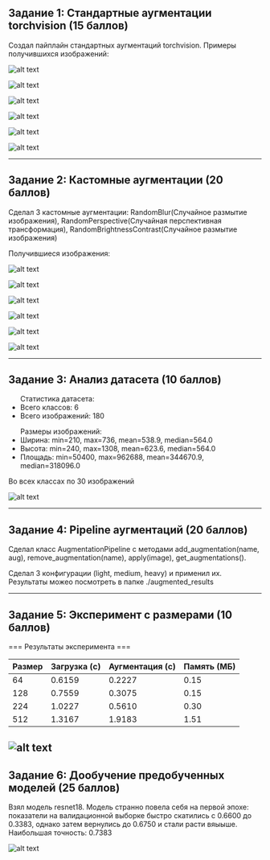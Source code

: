 ## Задание 1: Стандартные аугментации torchvision (15 баллов)

Создал пайплайн стандартных аугментаций torchvision. Примеры получившихся изображений:

![alt text](./imagesForReport/base_aughs_Гарау.png)

![alt text](./imagesForReport/base_aughs_Генос.png)

![alt text](./imagesForReport/base_aughs_Сайтама.png)

![alt text](./imagesForReport/base_aughs_Соник.png)

![alt text](./imagesForReport/base_aughs_Татсумаки.png)

![alt text](./imagesForReport/base_aughs_Фабуки.png)

---

## Задание 2: Кастомные аугментации (20 баллов)

Сделал 3 кастомные аугментации: RandomBlur(Случайное размытие изображения), 
RandomPerspective(Случайная перспективная трансформация), RandomBrightnessContrast(Случайное размытие изображения)

Получившиеся изображения:

![alt text](./imagesForReport/base_and_custom_aughs_Гарау.png)

![alt text](./imagesForReport/base_and_custom_aughs_Генос.png)

![alt text](./imagesForReport/base_and_custom_aughs_Сайтама.png)

![alt text](./imagesForReport/base_and_custom_aughs_Соник.png)

![alt text](./imagesForReport/base_and_custom_aughs_Татсумаки.png)

![alt text](./imagesForReport/base_and_custom_aughs_Фабуки.png)

---

## Задание 3: Анализ датасета (10 баллов)

<ul>
Статистика датасета:
<li>Всего классов: 6</li>
<li>Всего изображений: 180</li>
</ul>
<ul>
Размеры изображений:
  <li>Ширина: min=210, max=736, mean=538.9, median=564.0</li>
  <li>Высота: min=240, max=1308, mean=623.6, median=564.0</li>
  <li>Площадь: min=50400, max=962688, mean=344670.9, median=318096.0</li>
</ul>
Во всех классах по 30 изображений

![alt text](./imagesForReport/dataset_analysis.png)

---

## Задание 4: Pipeline аугментаций (20 баллов)

Сделал класс AugmentationPipeline с методами add_augmentation(name, aug), remove_augmentation(name), apply(image), get_augmentations().

Сделал 3 конфигурации (light, medium, heavy) и применил их. Результаты можео посмотреть в папке ./augmented_results

---

## Задание 5: Эксперимент с размерами (10 баллов)

=== Результаты эксперимента ===

| Размер     | Загрузка (с) | Аугментация (с) | Память (МБ) |
|------------|--------------|-----------------|-------------|
| 64         | 0.6159       | 0.2227          | 0.15        |
| 128        | 0.7559       | 0.3075          | 0.15        |
| 224        | 1.0227       | 0.5610          | 0.30        |
| 512        | 1.3167       | 1.9183          | 1.51        |  


![alt text](./imagesForReport/size_experiment_results.png)
---

## Задание 6: Дообучение предобученных моделей (25 баллов)

Взял модель resnet18. Модель странно повела себя на первой эпохе: показатели на валидационной выборке быстро скатились с 0.6600 до 0.3383, однако затем вернулись до 0.6750 и стали расти вяыыше.
Наибольшая точность: 0.7383

![alt text](./imagesForReport/resnet18_val_loss_acc.png)
